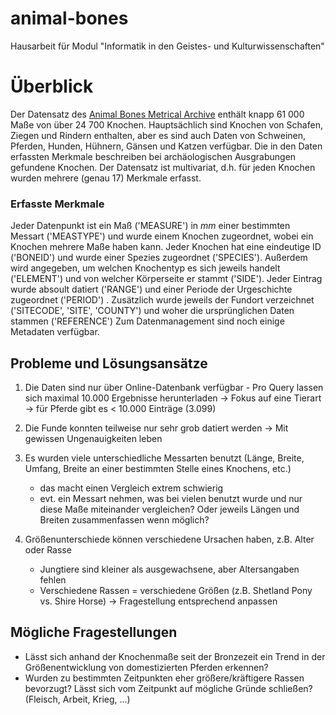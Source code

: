 # animal-bones
Hausarbeit für Modul "Informatik in den Geistes- und Kulturwissenschaften"

# Überblick

Der Datensatz des [Animal Bones Metrical Archive](https://archaeologydataservice.ac.uk/archives/view/abmap/index.cfm) enthält knapp 61 000 Maße von über 24 700 Knochen. Hauptsächlich sind Knochen von Schafen, Ziegen und Rindern enthalten, aber es sind auch Daten von Schweinen, Pferden, Hunden, Hühnern, Gänsen und Katzen verfügbar.
Die in den Daten erfassten Merkmale beschreiben bei archäologischen Ausgrabungen gefundene Knochen. Der Datensatz ist multivariat, d.h. für jeden Knochen wurden mehrere (genau 17) Merkmale erfasst.

### Erfasste Merkmale
Jeder Datenpunkt ist ein Maß ('MEASURE') in $mm$ einer bestimmten Messart ('MEASTYPE') und wurde einem Knochen zugeordnet, wobei ein Knochen mehrere Maße haben kann. 
Jeder Knochen hat eine eindeutige ID ('BONEID') und wurde einer Spezies zugeordnet ('SPECIES'). Außerdem wird angegeben, um welchen Knochentyp es sich jeweils handelt ('ELEMENT') und von welcher Körperseite er stammt ('SIDE').
Jeder Eintrag wurde absoult datiert ('RANGE') und einer Periode der Urgeschichte zugeordnet ('PERIOD') . 
Zusätzlich wurde jeweils der Fundort verzeichnet ('SITECODE', 'SITE', 'COUNTY') und woher die ursprünglichen Daten stammen ('REFERENCE')
Zum Datenmanagement sind noch einige Metadaten verfügbar.

## Probleme und Lösungsansätze
1. Die Daten sind nur über Online-Datenbank verfügbar - Pro Query lassen sich maximal 10.000 Ergebnisse herunterladen
   &rarr; Fokus auf eine Tierart
   &rarr; für Pferde gibt es < 10.000 Einträge (3.099)

2. Die Funde konnten teilweise nur sehr grob datiert werden
   &rarr; Mit gewissen Ungenauigkeiten leben

3. Es wurden viele unterschiedliche Messarten benutzt (Länge, Breite, Umfang, Breite an einer bestimmten Stelle eines Knochens, etc.)
   - das macht einen Vergleich extrem schwierig
   - evt. ein Messart nehmen, was bei vielen benutzt wurde und nur diese Maße miteinander vergleichen? Oder jeweils Längen und Breiten zusammenfassen wenn möglich?

4. Größenunterschiede können verschiedene Ursachen haben, z.B. Alter oder Rasse
	- Jungtiere sind kleiner als ausgewachsene, aber Altersangaben fehlen
	- Verschiedene Rassen = verschiedene Größen (z.B. Shetland Pony vs. Shire Horse)
	&rarr; Fragestellung entsprechend anpassen

## Mögliche Fragestellungen
- Lässt sich anhand der Knochenmaße seit der Bronzezeit ein Trend in der Größenentwicklung von domestizierten Pferden erkennen?
- Wurden zu bestimmten Zeitpunkten eher größere/kräftigere Rassen bevorzugt? Lässt sich vom Zeitpunkt auf mögliche Gründe schließen? (Fleisch, Arbeit, Krieg, ...)
